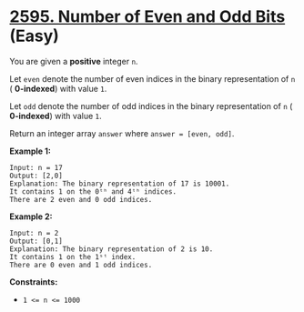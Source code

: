 # [2595. Number of Even and Odd Bits][link] (Easy)

[link]: https://leetcode.com/problems/number-of-even-and-odd-bits/

You are given a **positive** integer `n`.

Let `even` denote the number of even indices in the binary representation of `n` ( **0-indexed**)
with value `1`.

Let `odd` denote the number of odd indices in the binary representation of `n` ( **0-indexed**) with
value `1`.

Return an integer array  `answer` where  `answer = [even, odd]`.

**Example 1:**

```
Input: n = 17
Output: [2,0]
Explanation: The binary representation of 17 is 10001.
It contains 1 on the 0ᵗʰ and 4ᵗʰ indices.
There are 2 even and 0 odd indices.
```

**Example 2:**

```
Input: n = 2
Output: [0,1]
Explanation: The binary representation of 2 is 10.
It contains 1 on the 1ˢᵗ index.
There are 0 even and 1 odd indices.
```

**Constraints:**

- `1 <= n <= 1000`
